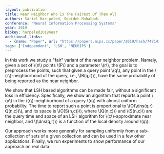 ```yaml
---
layout: publication
title: Near Neighbor Who Is The Fairest Of Them All
authors: Sariel Har-peled, Sepideh Mahabadi
conference: "Neural Information Processing Systems"
year: 2019
bibkey: harpeled2019near
additional_links:
  - {name: "Paper", url: "https://papers.nips.cc/paper/2019/hash/742141ceda6b8f6786609d31c8ef129f-Abstract.html"}
tags: ['Independent', 'LSH', 'NEURIPS']
---
```

In this work we study a "fair" variant of the near neighbor problem. Namely, given a set of \\(n\\) points \\(P\\) and a parameter \\(r\\), the goal is to preprocess the points, such that given a query point \\(q\\), any point in the \\(r\\)-neighborhood of the query, i.e., \\(B(q,r)\\), have the same probability of being reported as the near neighbor.

We show that LSH based algorithms can be made fair, without a significant loss in efficiency. Specifically, we show an algorithm that reports a point \\(p\\) in the \\(r\\)-neighborhood of a query \\(q\\) with almost uniform probability.  The time to report such a point is proportional to \\(O(\dns(q.r) Q(n,c))\\), and its space is \\(O(S(n,c))\\), where \\(Q(n,c)\\) and \\(S(n,c)\\) are the query time and space of an LSH algorithm for \\(c\\)-approximate near neighbor, and \\(\dns(q,r)\\) is a function of the local density around \\(q\\).

Our approach works more generally for sampling uniformly from a sub-collection of sets of a given collection and can be used in a few other applications. Finally, we run experiments to show performance of our approach on real data.
